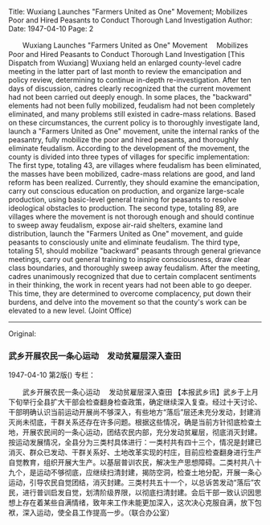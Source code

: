 Title: Wuxiang Launches "Farmers United as One" Movement; Mobilizes Poor and Hired Peasants to Conduct Thorough Land Investigation
Author:
Date: 1947-04-10
Page: 2

　　Wuxiang Launches "Farmers United as One" Movement
  　Mobilizes Poor and Hired Peasants to Conduct Thorough Land Investigation
    [This Dispatch from Wuxiang] Wuxiang held an enlarged county-level cadre meeting in the latter part of last month to review the emancipation and policy review, determining to continue in-depth re-investigation. After ten days of discussion, cadres clearly recognized that the current movement had not been carried out deeply enough. In some places, the "backward" elements had not been fully mobilized, feudalism had not been completely eliminated, and many problems still existed in cadre-mass relations. Based on these circumstances, the current policy is to thoroughly investigate land, launch a "Farmers United as One" movement, unite the internal ranks of the peasantry, fully mobilize the poor and hired peasants, and thoroughly eliminate feudalism. According to the development of the movement, the county is divided into three types of villages for specific implementation: The first type, totaling 43, are villages where feudalism has been eliminated, the masses have been mobilized, cadre-mass relations are good, and land reform has been realized. Currently, they should examine the emancipation, carry out conscious education on production, and organize large-scale production, using basic-level general training for peasants to resolve ideological obstacles to production. The second type, totaling 89, are villages where the movement is not thorough enough and should continue to sweep away feudalism, expose air-raid shelters, examine land distribution, launch the "Farmers United as One" movement, and guide peasants to consciously unite and eliminate feudalism. The third type, totaling 51, should mobilize "backward" peasants through general grievance meetings, carry out general training to inspire consciousness, draw clear class boundaries, and thoroughly sweep away feudalism. After the meeting, cadres unanimously recognized that due to certain complacent sentiments in their thinking, the work in recent years had not been able to go deeper. This time, they are determined to overcome complacency, put down their burdens, and delve into the movement so that the county's work can be elevated to a new level. (Joint Office)



<hr /> 

Original: 


### 武乡开展农民一条心运动　发动贫雇层深入查田

1947-04-10
第2版()
专栏：

　　武乡开展农民一条心运动
  　发动贫雇层深入查田
    【本报武乡讯】武乡于上月下旬举行全县扩大干部会检查翻身检查政策，确定继续深入复查。经过十天讨论、干部明确认识当前运动开展尚不够深入，有些地方“落后”层还未充分发动，封建消灭尚未彻底，干群关系还存在许多问题。根据这些情况，确是当前方针彻底检查土地，开展农民间的一条心运动，团结农民内部，充分发动贫雇层，彻底消灭封建。按运动发展情况，全县分为三类村具体进行：一类村共有四十三个，情况是封建已消灭、群众已发动、干群关系好、土地改革实现的村庄，目前应检查翻身进行生产自觉教育，组织开展大生产。以基层普训农民，解决生产思想障碍。二类村共八十九个，是运动不够彻底，应继续扫清封建，揭防空洞，检查土地分配，开展一条心运动，引导农民自觉团结，消灭封建。三类村共五十一个，以总诉苦发动“落后”农民，进行普训启发自觉，划清阶级界限，以彻底扫清封建。会后干部一致认识因思想上存在着某些自满情绪，致年来工作未能更加深入，这次决心克服自满，放下包袱，深入运动，使全县工作提高一步。（联合办公室）
